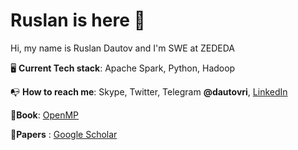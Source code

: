 
# Ruslan is here 👋

Hi, my name is Ruslan Dautov and I'm SWE at ZEDEDA

🖥 **Current Tech stack**: Apache Spark, Python, Hadoop 

📭 **How to reach me**: Skype, Twitter, Telegram **@dautovri**, [LinkedIn](https://www.linkedin.com/in/dautovri/)

📕**Book**: [OpenMP](https://ruslan-dautov.gitbook.io/openmp/)

📑**Papers** : [Google Scholar](https://scholar.google.com/citations?user=BbHgeogAAAAJ&hl=en)
